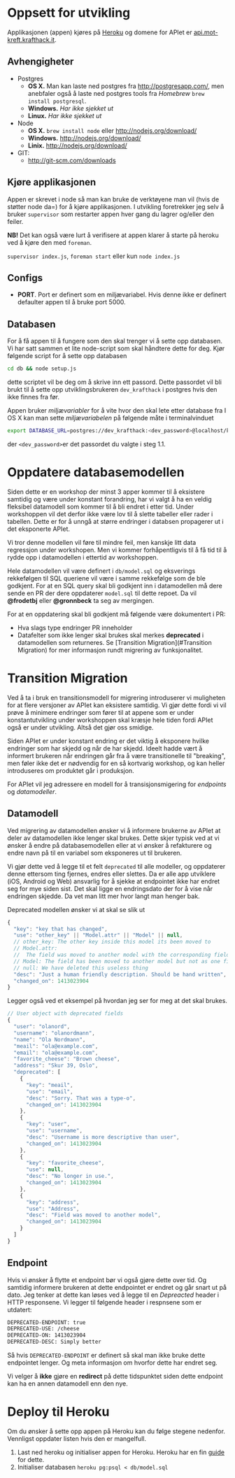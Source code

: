 # Oppsett for utvikling
Applikasjonen (appen) kjøres på [Heroku](https://www.heroku.com/) og domene for
APIet er [api.mot-kreft.krafthack.it](http://api.mot-kreft.krafthack.it).

## Avhengigheter
* Postgres
  * **OS X.** Man kan laste ned postgres fra http://postgresapp.com/, men anebfaler
  også å laste ned postgres tools fra *Homebrew* ``brew install postgresql``.
  * **Windows.** *Har ikke sjekket ut*
  * **Linux.** *Har ikke sjekket ut*
* Node
  * **OS X.** ``brew install node`` eller http://nodejs.org/download/
  * **Windows.** http://nodejs.org/download/
  * **Linix.** http://nodejs.org/download/
* GIT:
  * http://git-scm.com/downloads

## Kjøre applikasjonen
Appen er skrevet i node så man kan bruke de verktøyene man vil
(hvis de støtter node da=) for å kjøre applikasjonen. I utvikling foretrekker
jeg selv å bruker ``supervisor`` som restarter appen hver gang du lagrer og/eller
den feiler.

**NB!** Det kan også være lurt å verifisere at appen klarer å starte på heroku ved å
kjøre den med ``foreman``.

``supervisor index.js``, ``foreman start`` eller kun ``node index.js``

## Configs
* **PORT**. Port er definert som en miljævariabel. Hvis denne ikke er definert
defaulter appen til å bruke port 5000.

## Databasen
For å få appen til å fungere som den skal trenger vi å sette opp databasen.
Vi har satt sammen et lite node-script som skal håndtere dette for deg.
Kjør følgende script for å sette opp databasen

```sh
cd db && node setup.js
```
dette scriptet vil be deg om å skrive inn ett passord. Dette passordet vil bli
brukt til å sette opp utviklingsbrukeren ``dev_krafthack`` i postgres hvis den
ikke finnes fra før.

Appen bruker *miljævariabler* for å vite hvor den skal lete etter database fra
 I OS X kan man sette *miljævariabelen* på følgende måte i terminalvinduet
 ```sh
 export DATABASE_URL=postgres://dev_krafthack:<dev_password>@localhost/krefthack
 ```
 der ``<dev_password>``er det passordet du valgte i steg 1.1.

# Oppdatere databasemodellen
Siden dette er en workshop der minst 3 apper kommer til å eksistere samtidig og
være under konstant forandring, har vi valgt å ha en veldig fleksibel datamodell
som kommer til å bli endret i etter tid. Under workshoppen vil det derfor ikke
være lov til å slette tabeller eller rader i tabellen. Dette er for å unngå at
større endringer i databsen propagerer ut i det eksponerte APIet. 

Vi tror denne modellen vil føre til mindre feil, men kanskje litt
data regressjon under workshopen. Men vi kommer forhåpentligvis til å få tid til
å rydde opp i datamodellen i ettertid av workshoppen.

Hele datamodellen vil være definert i ``db/model.sql`` og eksverings rekkefølgen
til SQL queriene vil være i samme rekkefølge som de ble godkjent. For at en
SQL query skal bli godkjent inn i datamodellen må dere sende en PR der dere
oppdaterer ``model.sql`` til dette repoet. Da vil **@frodetbj** eller
**@gronnbeck** ta seg av mergingen.

For at en oppdatering skal bli godkjent må følgende være dokumentert i PR:
* Hva slags type endringer PR inneholder
* Datafelter som ikke lenger skal brukes skal merkes **deprecated** i
datamodellen som returneres. Se [Transition Migration](#Transition Migration)
for mer informasjon rundt migrering av funksjonalitet.

# Transition Migration
Ved å ta i bruk en transitionsmodell for migrering introduserer vi muligheten
for at flere versjoner av APIet kan eksistere samtidig. Vi gjør dette fordi vi
vil prøve å minimere endringer som fører til at appene som er under
konstantutvikling under workshoppen skal kræsje hele tiden fordi APIet også
er under utvikling. Altså det gjør oss smidige.

Siden APIet er under konstant endring er det viktig å eksponere hvilke endringer
som har skjedd og når de har skjedd. Ideelt hadde vært å informert brukeren når
endringen går fra å være transitionelle til "breaking", men føler ikke det er
nødvendig for en så kortvarig workshop, og kan heller introduseres om produktet
går i produksjon.

For APIet vil jeg adressere en modell for å transisjonsmigering for *endpoints*
og *datamodeller*.

## Datamodell
Ved migrering av datamodellen ønsker vi å informere brukerne av APIet at deler
av datamodellen ikke lenger skal brukes. Dette skjer typisk ved at vi ønsker å
endre på databasemodellen eller at vi ønsker å refakturere og endre navn på til
en variabel som eksponeres ut til brukeren.

Vi gjør dette ved å legge til et felt ``deprecated`` til alle
modeller, og oppdaterer denne ettersom ting fjernes, endres eller slettes.
Da er alle app utviklere (iOS, Android og Web) ansvarlig for å sjekke at endpointet
ikke har endret seg for mye siden sist. Det skal ligge en endringsdato der
for å vise når endringen skjedde. Da vet man litt mer hvor langt man henger bak.

Deprecated modellen ønsker vi at skal se slik ut
```js
{
  "key": "key that has changed",
  "use": "other_key" || "Model.attr" || "Model" || null,
  // other_key: The other key inside this model its been moved to
  // Model.attr:
  //  The field was moved to another model with the corresponding field
  // Model: The field has been moved to another model but not as one field
  // null: We have deleted this useless thing
  "desc": "Just a human friendly description. Should be hand written",
  "changed_on": 1413023904
}
```

Legger også ved et eksempel på hvordan jeg ser for meg at det skal brukes.

```js
// User object with deprecated fields
{
  "user": "olanord",
  "username": "olanordmann",
  "name": "Ola Nordmann",
  "meail": "ola@example.com",
  "email": "ola@example.com",
  "favorite_cheese": "Brown cheese",
  "address": "Skur 39, Oslo",
  "deprecated": [
    {
      "key": "meail",
      "use": "email",
      "desc": "Sorry. That was a type-o",
      "changed_on": 1413023904
    },
    {
      "key": "user",
      "use": "username",
      "desc": "Username is more descriptive than user",
      "changed_on": 1413023904
    },
    {
      "key": "favorite_cheese",
      "use": null,
      "desc": "No longer in use.",
      "changed_on": 1413023904
    },
    {
      "key": "address",
      "use": "Address",
      "desc": "Field was moved to another model",
      "changed_on": 1413023904
    }
  ]
}
```

## Endpoint
Hvis vi ønsker å flytte et endpoint bør vi også gjøre dette over tid. Og samtidig
informere brukeren at dette endpointet er endret og går snart ut på dato.
Jeg tenker at dette kan løses ved å legge til en *Depreacted* header i
HTTP responsene. Vi legger til følgende header i respnsene som er utdatert:

```txt
DEPRECATED-ENDPOINT: true
DEPRECATED-USE: /cheese
DEPRECATED-ON: 1413023904
DEPRECATED-DESC: Simply better
```

Så hvis ``DEPRECATED-ENDPOINT`` er definert så skal man ikke bruke
dette endpointet lenger. Og meta informasjon om hvorfor dette har endret seg.

Vi velger å **ikke** gjøre en **redirect** på dette tidspunktet siden dette
endpoint kan ha en annen datamodell enn den nye.


# Deploy til Heroku
Om du ønsker å sette opp appen på Heroku kan du følge stegene nedenfor.
Vennligst oppdater listen hvis den er mangelfull.

 1. Last ned heroku og initialiser appen for Heroku. Heroku har en fin
 [guide](https://devcenter.heroku.com/articles/getting-started-with-nodejs#deploy-the-app)
 for dette.
 2. Initialiser databasen ``heroku pg:psql < db/model.sql``
